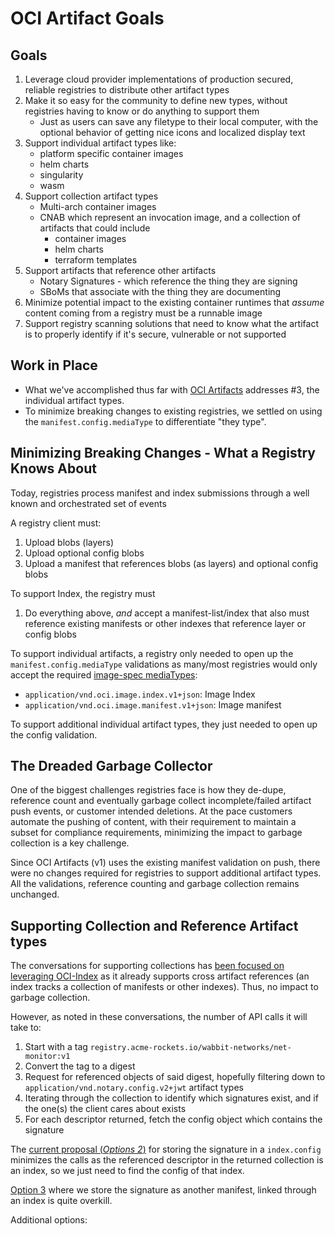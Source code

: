 # OCI Artifact Goals

## Goals

1. Leverage cloud provider implementations of production secured, reliable registries to distribute other artifact types
2. Make it so easy for the community to define new types, without registries having to know or do anything to support them
    * Just as users can save any filetype to their local computer, with the optional behavior of getting nice icons and localized display text
3. Support individual artifact types like:
     * platform specific container images
     * helm charts
     * singularity
     * wasm
4. Support collection artifact types
     * Multi-arch container images
     * CNAB which represent an invocation image, and a collection of artifacts that could include
       * container images
       * helm charts
       * terraform templates
5. Support artifacts that reference other artifacts
     * Notary Signatures - which reference the thing they are signing
     * SBoMs that associate with the thing they are documenting
6. Minimize potential impact to the existing container runtimes that *assume* content coming from a registry must be a runnable image
7. Support registry scanning solutions that need to know what the artifact is to properly identify if it's secure, vulnerable or not supported

## Work in Place

* What we've accomplished thus far with [OCI Artifacts][oci-artifacts] addresses #3, the individual artifact types.
* To minimize breaking changes to existing registries, we settled on using the `manifest.config.mediaType` to differentiate "they type".

## Minimizing Breaking Changes - What a Registry Knows About

Today, registries process manifest and index submissions through a well known and orchestrated set of events

A registry client must:

1. Upload blobs (layers)
2. Upload optional config blobs
3. Upload a manifest that references blobs (as layers) and optional config blobs

To support Index, the registry must

1. Do everything above, _and_ accept a manifest-list/index that also must reference existing manifests or other indexes that reference layer or config blobs

To support individual artifacts, a registry only needed to open up the `manifest.config.mediaType` validations as many/most registries would only accept the required [image-spec mediaTypes][oci-image-spec-mediaTypes]:

* `application/vnd.oci.image.index.v1+json`: Image Index
* `application/vnd.oci.image.manifest.v1+json`: Image manifest

To support additional individual artifact types, they just needed to open up the config validation.

## The Dreaded Garbage Collector

One of the biggest challenges registries face is how they de-dupe, reference count and eventually garbage collect incomplete/failed artifact push events, or customer intended deletions. At the pace customers automate the pushing of content, with their requirement to maintain a subset for compliance requirements, minimizing the impact to garbage collection is a key challenge.

Since OCI Artifacts (v1) uses the existing manifest validation on push, there were no changes required for registries to support additional artifact types. All the validations, reference counting and garbage collection remains unchanged.

## Supporting Collection and Reference Artifact types

The conversations for supporting collections has [been focused on leveraging OCI-Index](https://github.com/notaryproject/nv2/blob/prototype-1/docs/distribution/persistance-discovery-options.md) as it already supports cross artifact references (an index tracks a collection of manifests or other indexes). Thus, no impact to garbage collection.

However, as noted in these conversations, the number of API calls it will take to:

1. Start with a tag `registry.acme-rockets.io/wabbit-networks/net-monitor:v1`
2. Convert the tag to a digest
3. Request for referenced objects of said digest, hopefully filtering down to `application/vnd.notary.config.v2+jwt` artifact types
4. Iterating through the collection to identify which signatures exist, and if the one(s) the client cares about exists
5. For each descriptor returned, fetch the config object which contains the signature

The [current proposal (*Options 2*)](https://github.com/notaryproject/nv2/blob/prototype-1/docs/distribution/persistance-discovery-options.md#signature-persistence---option-2-oci-index) for storing the signature in a `index.config` minimizes the calls as the referenced descriptor in the returned collection is an index, so we just need to find the config of that index.

[Option 3](https://github.com/notaryproject/nv2/blob/prototype-1/docs/distribution/persistance-discovery-options.md#signature-persistence---option-3-oci-manifest-linked-through-oci-index) where we store the signature as another manifest, linked through an index is quite overkill.

Additional options:


[oci-artifacts]:    https://github.com/opencontainers/artifacts
[oci-image-spec-mediaTypes]:  https://github.com/opencontainers/image-spec/blob/master/media-types.md